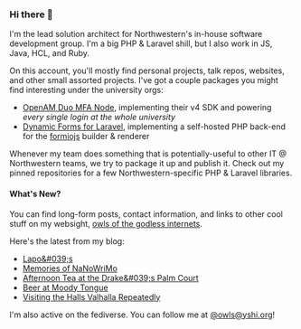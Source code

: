 ### Hi there 👋
I'm the lead solution architect for Northwestern's in-house software development group. I'm a big PHP & Laravel shill, but I also work in JS, Java, HCL, and Ruby.

On this account, you'll mostly find personal projects, talk repos, websites, and other small assorted projects. I've got a couple packages you might find interesting under the university orgs:

- [OpenAM Duo MFA Node](https://github.com/NUIT-ISO/duo-universal-prompt-auth-node), implementing their v4 SDK and powering *every single login at the whole university*
- [Dynamic Forms for Laravel](https://github.com/NIT-Administrative-Systems/dynamic-forms), implementing a self-hosted PHP back-end for the [formiojs](https://github.com/formio/formio.js/) builder & renderer

Whenever my team does something that is potentially-useful to other IT @ Northwestern teams, we try to package it up and publish it. Check out my pinned repositories for a few Northwestern-specific PHP & Laravel libraries.

#### What's New?
You can find long-form posts, contact information, and links to other cool stuff on my websight, [owls of the godless internets](https://godless-internets.org).

Here's the latest from my blog:

<!-- BLOG-POST-LIST:START -->
- [Lapo&amp;#039;s](https://godless-internets.org/2025/08/10/lapos)
- [Memories of NaNoWriMo](https://godless-internets.org/2025/08/09/memories-of-nanowrimo)
- [Afternoon Tea at the Drake&amp;#039;s Palm Court](https://godless-internets.org/2025/08/08/afternoon-tea-at-the-drakes-palm-court)
- [Beer at Moody Tongue](https://godless-internets.org/2025/08/07/beer-at-moody-tongue)
- [Visiting the Halls Valhalla Repeatedly](https://godless-internets.org/2025/08/06/visiting-the-halls-valhalla-repeatedly)
<!-- BLOG-POST-LIST:END -->

I'm also active on the fediverse. You can follow me at [@owls@yshi.org](https://mastodon.yshi.org/@owls)!

